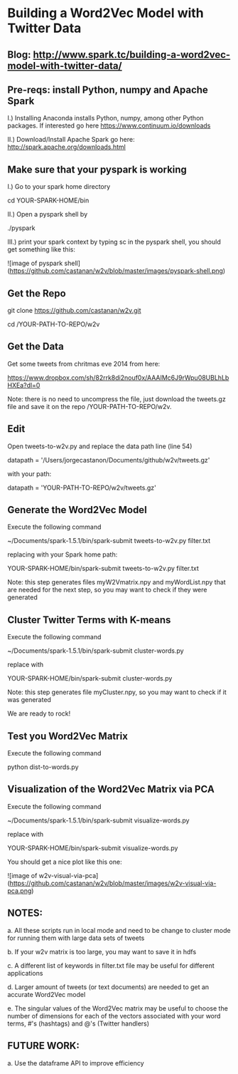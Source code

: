 # Building a Word2Vec Model with Twitter Data

## Blog: http://www.spark.tc/building-a-word2vec-model-with-twitter-data/

## Pre-reqs: install Python, numpy and Apache Spark 

I.) Installing Anaconda installs Python, numpy, among other Python packages. If interested go here https://www.continuum.io/downloads

II.) Download/Install Apache Spark go here: http://spark.apache.org/downloads.html

## Make sure that your pyspark is working

I.) Go to your spark home directory

cd YOUR-SPARK-HOME/bin

II.) Open a pyspark shell by

./pyspark

III.) print your spark context by typing sc in the pyspark shell, you should get something like this:

![image of pyspark shell]
(https://github.com/castanan/w2v/blob/master/images/pyspark-shell.png)

## Get the Repo

git clone https://github.com/castanan/w2v.git

cd /YOUR-PATH-TO-REPO/w2v 

## Get the Data

Get some tweets from chritmas eve 2014 from here: 

https://www.dropbox.com/sh/82rrk8di2nouf0x/AAAIMc6J9rWpu08UBLhLbHXEa?dl=0 

Note: there is no need to uncompress the file, just download the tweets.gz file and save it on the repo /YOUR-PATH-TO-REPO/w2v.  

## Edit 

Open tweets-to-w2v.py and replace the data path line (line 54)

datapath = '/Users/jorgecastanon/Documents/github/w2v/tweets.gz'

with your path:

datapath = 'YOUR-PATH-TO-REPO/w2v/tweets.gz'

## Generate the Word2Vec Model

Execute the following command

~/Documents/spark-1.5.1/bin/spark-submit tweets-to-w2v.py filter.txt

replacing with your Spark home path:

YOUR-SPARK-HOME/bin/spark-submit tweets-to-w2v.py filter.txt

Note: this step generates files myW2Vmatrix.npy and myWordList.npy that are needed for the next step, so you may want to check if they were generated

## Cluster Twitter Terms with K-means 

Execute the following command

~/Documents/spark-1.5.1/bin/spark-submit cluster-words.py

replace with 

YOUR-SPARK-HOME/bin/spark-submit cluster-words.py

Note: this step generates file myCluster.npy, so you may want to check if it was generated

We are ready to rock!

## Test you Word2Vec Matrix

Execute the following command

python dist-to-words.py

## Visualization of the Word2Vec Matrix via PCA

Execute the following command

~/Documents/spark-1.5.1/bin/spark-submit visualize-words.py

replace with 

YOUR-SPARK-HOME/bin/spark-submit visualize-words.py

You should get a nice plot like this one:

![image of w2v-visual-via-pca]
(https://github.com/castanan/w2v/blob/master/images/w2v-visual-via-pca.png)


## NOTES:

a. All these scripts run in local mode and need to be change to cluster mode for running them with large data sets of tweets

b. If your w2v matrix is too large, you may want to save it in hdfs 

c. A different list of keywords in filter.txt file may be useful for different applications

d. Larger amount of tweets (or text documents) are needed to get an accurate Word2Vec model 

e. The singular values of the Word2Vec matrix may be useful to choose the number of dimensions for each of the vectors associated with your word terms, #'s (hashtags) and @'s (Twitter handlers) 

## FUTURE WORK:

a. Use the dataframe API to improve efficiency


